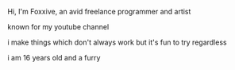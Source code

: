 Hi, I'm Foxxive, an avid freelance programmer and artist 
 
known for my youtube channel 
 
i make things which don't always work but it's fun to try regardless 
 
i am 16 years old and a furry
